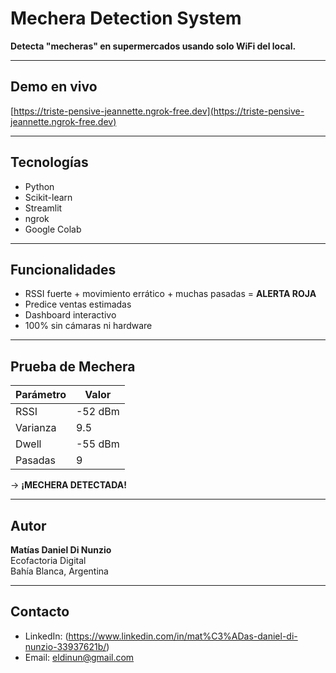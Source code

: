 # Mechera Detection System

**Detecta "mecheras" en supermercados usando solo WiFi del local.**

---

## Demo en vivo
[https://triste-pensive-jeannette.ngrok-free.dev](https://triste-pensive-jeannette.ngrok-free.dev)

---

## Tecnologías
- Python
- Scikit-learn
- Streamlit
- ngrok
- Google Colab

---

## Funcionalidades
- RSSI fuerte + movimiento errático + muchas pasadas = **ALERTA ROJA**
- Predice ventas estimadas
- Dashboard interactivo
- 100% sin cámaras ni hardware

---

## Prueba de Mechera
| Parámetro | Valor |
|----------|-------|
| RSSI | -52 dBm |
| Varianza | 9.5 |
| Dwell | -55 dBm |
| Pasadas | 9 |

→ **¡MECHERA DETECTADA!**

---

## Autor
**Matías Daniel Di Nunzio**  
Ecofactoria Digital  
Bahía Blanca, Argentina

---

## Contacto
- LinkedIn: (https://www.linkedin.com/in/mat%C3%ADas-daniel-di-nunzio-33937621b/)
- Email: eldinun@gmail.com
